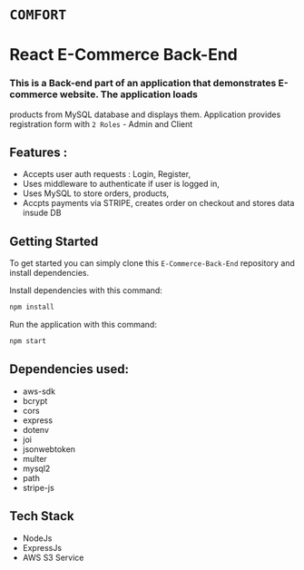 # `COMFORT`
# React E-Commerce Back-End

### This is a Back-end part of an application that demonstrates E-commerce website. The application loads 
products from MySQL database and displays them. Application provides registration form with `2 Roles` - Admin and Client

## Features :
- Accepts user auth requests : Login, Register,
- Uses middleware to authenticate if user is logged in,
- Uses MySQL to store orders, products,
- Accpts payments via STRIPE, creates order on checkout and stores data insude DB

## Getting Started
To get started  you can simply clone this `E-Commerce-Back-End` repository and install dependencies.

Install dependencies with this command:
```bash
npm install
```

Run the application with this command:
```bash
npm start
```

## Dependencies used:
* aws-sdk
* bcrypt
* cors
* express
* dotenv
* joi
* jsonwebtoken
* multer
* mysql2
* path
* stripe-js

## Tech Stack
* NodeJs
* ExpressJs
* AWS S3 Service
